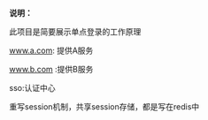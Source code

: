 **说明：**

此项目是简要展示单点登录的工作原理

www.a.com: 提供A服务

www.b.com :提供B服务

sso:认证中心

重写session机制，共享session存储，都是写在redis中 